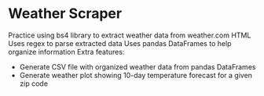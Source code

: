 # Weather Scraper
Practice using bs4 library to extract weather data from weather.com HTML
Uses regex to parse extracted data 
Uses pandas DataFrames to help organize information
Extra features: 
- Generate CSV file with organized weather data from pandas DataFrames
- Generate weather plot showing 10-day temperature forecast for a given zip code
